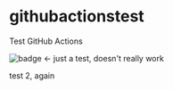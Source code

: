 # githubactionstest
Test GitHub Actions

![badge](https://action-badges.now.sh/StefanScherer/githubactionstest)  <- just a test, doesn't really work 


test 2, again

